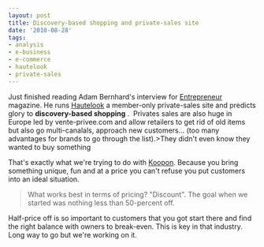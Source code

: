 ```yaml
---
layout: post
title: Discovery-based shopping and private-sales site
date: '2010-08-28'
tags:
- analysis
- e-business
- e-commerce
- hautelook
- private-sales
---
```


Just finished reading Adam Bernhard's interview for
[Entrepreneur](http://www.entrepreneur.com/article/217179) magazine. He runs
[Hautelook](http://www.hautelook.com/) a member-only private-sales site and predicts glory to
**discovery-based shopping**
.  Privates sales are also huge in Europe led by vente-privee.com and allow retailers to get rid of old items but also go multi-canalals, approach new customers... (too many advantages for brands to go through the list).>They didn't even know they wanted to buy something

That's exactly what we're trying to do with
[Koopon](http://www.koopon.ca). Because you bring something unique, fun and at a price you can't refuse you put customers into an ideal situation.

>What works best in terms of pricing? "Discount". The goal when we started was nothing less than 50-percent off.

Half-price off is so important to customers that you got start there and find the right balance with owners to break-even. This is key in that industry. Long way to go but we're working on it.

